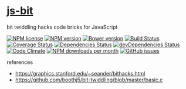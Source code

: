 [js-bit](http://aureooms.github.io/js-bit)
==

bit twiddling hacks code bricks for JavaScript

[![NPM license](http://img.shields.io/npm/l/aureooms-js-bit.svg?style=flat)](https://raw.githubusercontent.com/aureooms/js-bit/master/LICENSE)
[![NPM version](http://img.shields.io/npm/v/aureooms-js-bit.svg?style=flat)](https://www.npmjs.org/package/aureooms-js-bit)
[![Bower version](http://img.shields.io/bower/v/aureooms-js-bit.svg?style=flat)](http://bower.io/search/?q=aureooms-js-bit)
[![Build Status](http://img.shields.io/travis/aureooms/js-bit.svg?style=flat)](https://travis-ci.org/aureooms/js-bit)
[![Coverage Status](http://img.shields.io/coveralls/aureooms/js-bit.svg?style=flat)](https://coveralls.io/r/aureooms/js-bit)
[![Dependencies Status](http://img.shields.io/david/aureooms/js-bit.svg?style=flat)](https://david-dm.org/aureooms/js-bit#info=dependencies)
[![devDependencies Status](http://img.shields.io/david/dev/aureooms/js-bit.svg?style=flat)](https://david-dm.org/aureooms/js-bit#info=devDependencies)
[![Code Climate](http://img.shields.io/codeclimate/github/aureooms/js-bit.svg?style=flat)](https://codeclimate.com/github/aureooms/js-bit)
[![NPM downloads per month](http://img.shields.io/npm/dm/aureooms-js-bit.svg?style=flat)](https://www.npmjs.org/package/aureooms-js-bit)
[![GitHub issues](http://img.shields.io/github/issues/aureooms/js-bit.svg?style=flat)](https://github.com/aureooms/js-bit/issues)

references

 - https://graphics.stanford.edu/~seander/bithacks.html
 - https://github.com/boothj5/bit-twiddling/blob/master/basic.c
